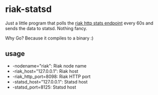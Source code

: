 # riak-statsd

Just a little program that polls the [riak http stats endpoint](http://docs.basho.com/riak/latest/ops/running/stats-and-monitoring/#Statistics-from-Riak) every 60s and sends the data to statsd. Nothing fancy.

Why Go? Because it compiles to a binary :)

## usage

* -nodename="riak": Riak node name
* -riak_host="127.0.0.1": Riak host
* -riak_http_port=8098: Riak HTTP port
* -statsd_host="127.0.0.1": Statsd host
* -statsd_port=8125: Statsd host
